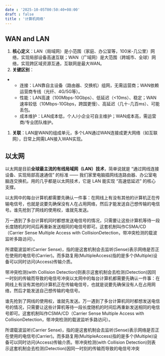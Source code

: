 ```yaml
---
date : '2025-10-05T00:50:40+08:00'
draft : false
title : '计算机网络'
---
```

## WAN and LAN

1. **核心定义**：LAN（局域网）是小范围（家庭、办公室等，100米-几公里）网络，实现局部设备高速互联；WAN（广域网）是大范围（跨城市、全球）网络，实现跨区域资源互通，互联网是最大WAN。
2. **关键区别**：

- - 连接：LAN靠自主设备（路由器、交换机）组网，无需运营商；WAN依赖运营商专线（光纤、4G/5G等）。
  - 性能：LAN高速（100Mbps-10Gbps）、低延迟（<10ms）、稳定；WAN速率较低（10Mbps-10Gbps，跨国更慢）、高延迟（几十-几百ms）、可能丢包。
  - 成本维护：LAN成本低，个人/小企业可自主维护；WAN成本高，需运营商/专业团队维护。

1. **关联**：LAN是WAN的组成单元，多个LAN通过WAN连接成更大网络（如互联网），日常上网需LAN接入WAN实现。



## 以太网

以太网是目前**全球最主流的有线局域网（LAN）技术**，简单说就是 “通过网线连接设备、实现局部高速通信” 的标准 —— 我们家里电脑插网线连路由器、办公室电脑连交换机，用的几乎都是以太网技术，它是 LAN 能实现 “高速低延迟” 的核心支撑。



以太网中的每台计算机都需要先确认一件事：在网线上有没有其他的计算机正在传输电信号，也就是说要先确保没有人在占用网络，然后才能发送自己想传输的电信号。谁先抢到了网线的使用权，谁就先发送。

万一遇到了多台计算机同时都想发送电信号的情况，只需要让这些计算机等待一段长度随机的时间后再重新发送相同的电信号即可。这套机制叫作CSMA/CD（Carrier Sense Multiple Access with CollisionDetection，带冲突检测的载波监听多路访问）。

所谓载波监听(Carrier Sense)，指的是这套机制会去监听(Sense)表示网络是否正在使用的电信号(Carrier)。而多路复用(MultipleAccess)指的是多个(Multiple)设备可以同时访问(Access)传输介质。

带冲突检测(with Collision Detection)则表示这套机制会去检测(Detection)因同一时刻的传输而导致的电信号冲突以太网中的每台计算机都需要先确认一件事：在网线上有没有其他的计算机正在传输电信号，也就是说要先确保没有人在占用网络，然后才能发送自己想传输的电信号。

谁先抢到了网线的使用权，谁就先发送。万一遇到了多台计算机同时都想发送电信号的情况，只需要让这些计算机等待一段长度随机的时间后再重新发送相同的电信号即可。这套机制叫作CSMA/CD（Carrier Sense Multiple Access with CollisionDetection，带冲突检测的载波监听多路访问）。

所谓载波监听(Carrier Sense)，指的是这套机制会去监听(Sense)表示网络是否正在使用的电信号(Carrier)。而多路复用(MultipleAccess)指的是多个(Multiple)设备可以同时访问(Access)传输介质。带冲突检测(with Collision Detection)则表示这套机制会去检测(Detection)因同一时刻的传输而导致的电信号冲突